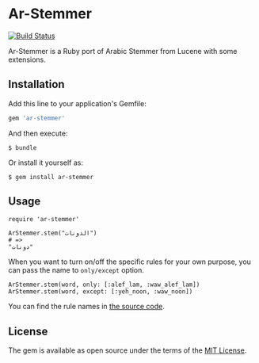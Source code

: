 # Ar-Stemmer

[![Build Status](https://travis-ci.org/tomoya55/ar-stemmer.svg?branch=master)](https://travis-ci.org/tomoya55/ar-stemmer)

Ar-Stemmer is a Ruby port of Arabic Stemmer from Lucene with some extensions.

## Installation

Add this line to your application's Gemfile:

```ruby
gem 'ar-stemmer'
```

And then execute:

    $ bundle

Or install it yourself as:

    $ gem install ar-stemmer

## Usage

```
require 'ar-stemmer'

ArStemmer.stem("الدونات")
# =>
"دونات"
```

When you want to turn on/off the specific rules for your own purpose, you can pass the name to `only/except` option.

```
ArStemmer.stem(word, only: [:alef_lam, :waw_alef_lam])
ArStemmer.stem(word, except: [:yeh_noon, :waw_noon])
```

You can find the rule names in [the source code](https://github.com/tomoya55/ar-stemmer/blob/master/lib/ar_stemmer.rb#L18-L40).

## License

The gem is available as open source under the terms of the [MIT License](http://opensource.org/licenses/MIT).
